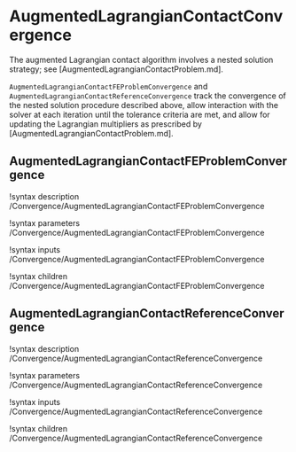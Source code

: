 # AugmentedLagrangianContactConvergence

The augmented Lagrangian contact algorithm involves a nested solution strategy; see [AugmentedLagrangianContactProblem.md].

`AugmentedLagrangianContactFEProblemConvergence` and  `AugmentedLagrangianContactReferenceConvergence`
track the convergence of the nested solution procedure described above, allow interaction with the solver at each iteration until the tolerance criteria are met, and allow for updating the Lagrangian multipliers as prescribed by [AugmentedLagrangianContactProblem.md].

## AugmentedLagrangianContactFEProblemConvergence

!syntax description /Convergence/AugmentedLagrangianContactFEProblemConvergence

!syntax parameters /Convergence/AugmentedLagrangianContactFEProblemConvergence

!syntax inputs /Convergence/AugmentedLagrangianContactFEProblemConvergence

!syntax children /Convergence/AugmentedLagrangianContactFEProblemConvergence

## AugmentedLagrangianContactReferenceConvergence

!syntax description /Convergence/AugmentedLagrangianContactReferenceConvergence

!syntax parameters /Convergence/AugmentedLagrangianContactReferenceConvergence

!syntax inputs /Convergence/AugmentedLagrangianContactReferenceConvergence

!syntax children /Convergence/AugmentedLagrangianContactReferenceConvergence

